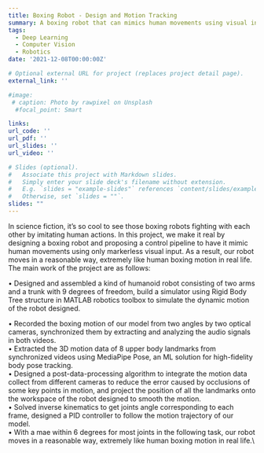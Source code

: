```yaml
---
title: Boxing Robot - Design and Motion Tracking
summary: A boxing robot that can mimics human movements using visual input.
tags:
  - Deep Learning
  - Computer Vision
  - Robotics
date: '2021-12-08T00:00:00Z'

# Optional external URL for project (replaces project detail page).
external_link: ''

#image:
 # caption: Photo by rawpixel on Unsplash
  #focal_point: Smart

links:
url_code: ''
url_pdf: ''
url_slides: ''
url_video: ''

# Slides (optional).
#   Associate this project with Markdown slides.
#   Simply enter your slide deck's filename without extension.
#   E.g. `slides = "example-slides"` references `content/slides/example-slides.md`.
#   Otherwise, set `slides = ""`.
slides: ""
---
```


In science fiction, it’s so cool to see those boxing robots fighting with each other by imitating human actions. In this project, we make it real by designing a boxing robot and proposing a control pipeline to have it mimic human movements using only markerless visual input. As a result, our robot moves in a reasonable way, extremely like human boxing motion in real life. The main work of the project are as follows:

• Designed and assembled a kind of humanoid robot consisting of two arms and a trunk with 9 degrees of freedom, build a simulator using Rigid Body Tree structure in MATLAB robotics toolbox to simulate the dynamic motion of the robot designed.

• Recorded the boxing motion of our model from two angles by two optical cameras, synchronized them by extracting and analyzing the audio signals in both videos.\
• Extracted the 3D motion data of 8 upper body landmarks from synchronized videos using MediaPipe Pose, an ML solution for high-fidelity body pose tracking. \
• Designed a post-data-processing algorithm to integrate the motion data collect from different cameras to reduce the error caused by occlusions of some key points in motion, and project the position of all the landmarks onto the workspace of the robot designed to smooth the motion.\
• Solved inverse kinematics to get joints angle corresponding to each frame, designed a PID controller to follow the motion trajectory of our model.\
• With a mae within 6 degrees for most joints in the following task, our robot moves in a reasonable way, extremely like human boxing motion in real life.\
